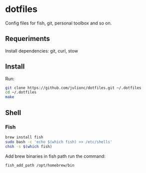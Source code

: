 # dotfiles

Config files for fish, git, personal toolbox and so on.

## Requeriments

Install dependencies: git, curl, stow

## Install

Run:

```sh
git clone https://github.com/julionc/dotfiles.git ~/.dotfiles
cd ~/.dotfiles
make
```

## Shell

### Fish

```sh
brew install fish
sudo bash -c 'echo $(which fish) >> /etc/shells'
chsh -s $(which fish)
```

Add brew binaries in fish path run the command:
```sh
fish_add_path /opt/homebrew/bin
```

